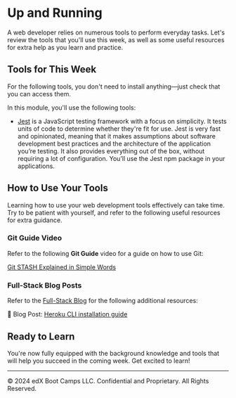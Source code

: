 # Up and Running
A web developer relies on numerous tools to perform everyday tasks. Let's review the tools that you'll use this week, as well as some useful resources for extra help as you learn and practice.

## Tools for This Week
For the following tools, you don't need to install anything—just check that you can access them.

In this module, you'll use the following tools:

* [Jest](https://jestjs.io/) is a JavaScript testing framework with a focus on simplicity. It tests units of code to determine whether they're fit for use. Jest is very fast and opinionated, meaning that it makes assumptions about software development best practices and the architecture of the application you’re testing. It also provides everything out of the box, without requiring a lot of configuration. You’ll use the Jest npm package in your applications.

## How to Use Your Tools
Learning how to use your web development tools effectively can take time. Try to be patient with yourself, and refer to the following useful resources for extra guidance.

### Git Guide Video
Refer to the following **Git Guide** video for a guide on how to use Git:

[Git STASH Explained in Simple Words](https://www.youtube.com/watch?v=DeU6opFU_zw)

### Full-Stack Blog Posts
Refer to the [Full-Stack Blog](https://coding-boot-camp.github.io/full-stack/) for the following additional resources:

📖 Blog Post: [Heroku CLI installation guide](https://coding-boot-camp.github.io/full-stack/heroku/how-to-install-the-heroku-cli)

## Ready to Learn
You're now fully equipped with the background knowledge and tools that will help you succeed in the coming week. Get excited to learn!

---
© 2024 edX Boot Camps LLC. Confidential and Proprietary. All Rights Reserved.